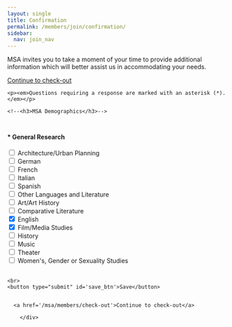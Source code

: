 ```yaml
---
layout: single
title: Confirmation
permalink: /members/join/confirmation/
sidebar:
  nav: join_nav
---
```




<!DOCTYPE html>

<html lang="en">
<head>
  <meta name="generator" content="HTML Tidy for Linux (vers 25 March 2009), see www.w3.org">
  <meta charset="utf-8">
  <meta http-equiv="Content-Type" content="text/html; charset=us-ascii">

  <title>MSA Membership</title>
  <link rel="stylesheet" href="/msa/members/css/msa-style.css" type="text/css">
  <link rel="stylesheet" href="/msa/members/css/jhup-style.css" type="text/css">
  <link href="/msa/members/css/SpryMenuBarHorizontal.css" rel="stylesheet" type="text/css">
  <link href="/msa/members/img/msa-favicon.png" rel= "shortcut icon" type="image/gif" />

</head>

<body>


<!-- <h1>Modernist Studies Association</h1> -->
<main id="maincontent">




<p>

MSA invites you to take a moment of your time to 
provide additional information which will better assist us in 
accommodating your needs.

</p>


<p><a href="/msa/members/check-out">Continue to check-out</a></p>








<form method="post" action="/msa/members/check-out/demographics/2348">
  <div>
    
    <p><em>Questions requiring a response are marked with an asterisk (*).</em></p>
    
    <!--<h3>MSA Demographics</h3>-->
    
      
  <h4 style='padding-top:3ex'>*&nbsp;General Research</h4>
  
  

  
    
    

  
  <label>
    <input type="checkbox" name="dem_q_2"
          value="74"
          >
      Architecture/Urban Planning
  </label>
  
<br>


  
  <label>
    <input type="checkbox" name="dem_q_2"
          value="83"
          >
      German
  </label>
  
<br>


  
  <label>
    <input type="checkbox" name="dem_q_2"
          value="84"
          >
      French
  </label>
  
<br>


  
  <label>
    <input type="checkbox" name="dem_q_2"
          value="85"
          >
      Italian
  </label>
  
<br>


  
  <label>
    <input type="checkbox" name="dem_q_2"
          value="86"
          >
      Spanish
  </label>
  
<br>


  
  <label>
    <input type="checkbox" name="dem_q_2"
          value="87"
          >
      Other Languages and Literature
  </label>
  
<br>


  
  <label>
    <input type="checkbox" name="dem_q_2"
          value="75"
          >
      Art/Art History
  </label>
  
<br>


  
  <label>
    <input type="checkbox" name="dem_q_2"
          value="76"
          >
      Comparative Literature
  </label>
  
<br>


  
  <label>
    <input type="checkbox" name="dem_q_2"
          value="77"
           checked="1">
      English
  </label>
  
<br>


  
  <label>
    <input type="checkbox" name="dem_q_2"
          value="78"
           checked="1">
      Film/Media Studies
  </label>
  
<br>


  
  <label>
    <input type="checkbox" name="dem_q_2"
          value="59"
          >
      History
  </label>
  
<br>


  
  <label>
    <input type="checkbox" name="dem_q_2"
          value="80"
          >
      Music
  </label>
  
<br>


  
  <label>
    <input type="checkbox" name="dem_q_2"
          value="81"
          >
      Theater
  </label>
  
<br>


  
  <label>
    <input type="checkbox" name="dem_q_2"
          value="82"
          >
      Women's, Gender or Sexuality Studies
  </label>
  
<br>




  
  <br>
  
  <input name='dem_had_resp_q_2' value='2' type='hidden'>

    
    
    <br>
    <button type="submit" id='save_btn'>Save</button>
    
    
      <a href='/msa/members/check-out'>Continue to check-out</a>
    
  </div>
  <input name="csrf_token" value="" type="hidden">
</form>


</main>
<script type="text/javascript" src="/msa/members/js/jquery.js"> </script>
<script type="text/javascript" src="/msa/members/js/jquery.doubleScroll.js"></script>
<script type="text/javascript" src="/msa/members/js/jhup.js"> </script>





        </div>



<script async src="https://www.googletagmanager.com/gtag/js?id=UA-122948754-11"></script>
<script async src="/msa/members/js/msa-analytics.js"></script>

<script type="text/javascript" defer>
(function(d, src, c) { var t=d.scripts[d.scripts.length - 1],s=d.createElement('script');s.id='la_x2s6df8d';s.async=true;s.src=src;s.onload=s.onreadystatechange=function(){var rs=this.readyState;if(rs&&(rs!='complete')&&(rs!='loaded')){return;}c(this);};t.parentElement.insertBefore(s,t.nextSibling);})(document,
'https://jhup.ladesk.com/scripts/track.js',
function(e){ LiveAgent.createButton('uyox0una', e); });
</script>

</body>
</html>
